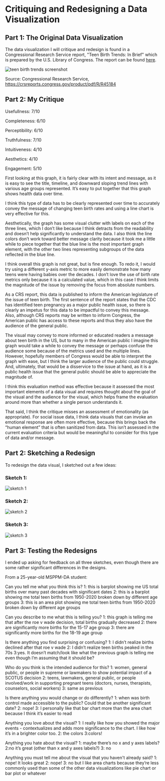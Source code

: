 # Critiquing and Redesigning a Data Visualization

## Part 1: The Original Data Visualization

The data visualization I will critique and redesign is found in a Congressional Research Service report, "Teen Birth Trends: In Brief" which is prepared by the U.S. Library of Congress. The report can be found [here](https://crsreports.congress.gov/product/pdf/R/R45184).


![teen birth trends screenshot](https://github.com/epinnette/data-viz-repository/assets/143022629/264d2066-9ef5-4112-abbc-59e2e14a9071)



Source: Congressional Research Service, https://crsreports.congress.gov/product/pdf/R/R45184


## Part 2: My Critique

Usefullness: 7/10

Completeness: 6/10

Perceptibility: 6/10

Truthfulness: 7/10

Intuitiveness: 4/10

Aesthetics: 4/10

Engagement: 5/10


First looking at this graph, it is fairly clear with its intent and message, as it is easy to see the title, timeline, and downward sloping trend lines with various age groups represented. It’s easy to put together that this graph shows health data over time.

I think this type of data has to be clearly represented over time to accurately convey the message of changing teen birth rates and using a line chart is very effective for this.

Aesthetically, the graph has some visual clutter with labels on each of the three lines, which I don’t like because I think detracts from the readability and doesn’t help significantly to understand the data. I also think the line colors don’t work toward better message clarity because it took me a little while to piece together that the blue line is the most important graph element, with the other two lines representing subgroups of the data reflected in the blue line.

I think overall this graph is not great, but is fine enough. To redo it, I would try using a different y-axis metric to more easily demonstrate how many teens were having babies over the decades. I don’t love the use of birth rate metrics only because it is a calculated value, which in this case I think limits the magnitude of the issue by removing the focus from absolute numbers.

As a CRS report, this data is published to inform the American legislature of the issue of teen birth. The first sentence of the report states that the CDC has identified teen pregnancy as a major public health issue, so there is clearly an impetus for this data to be impactful to convey this message. Also, although CRS reports may be written to inform Congress, the American public has access to these reports and thus they also have the audience of the general public.

The visual may convey to more informed or educated readers a message about teen birth in the US, but to many in the American public I imagine this graph would take a while to convey the message or perhaps confuse the audience some because of the metrics used and the multiple lines. However, hopefully members of Congress would be able to interpret the graph with ease, but I think the larger audience of the public could struggle. And, ultimately, that would be a disservice to the issue at hand, as it is a public health issue that the general public should be able to appreciate the magnitude of.

I think this evaluation method was effective because it assessed the most important elements of a data visual and requires thought about the goal of the visual and the audience for the visual, which helps frame the evaluation around more than whether a single person understands it.

That said, I think the critique misses an assessment of emotionality (as appropriate). For social issue data, I think data visuals that can invoke an emotional response are often more effective, because this brings back the “human element” that is often sanitized from data. This isn’t assessed in the current evaluation criteria but would be meaningful to consider for this type of data and/or message.

## Part 2: Sketching a Redesign

To redesign the data visual, I sketched out a few ideas:

### Sketch 1:

![sketch 1](https://github.com/epinnette/data-viz-repository/assets/143022629/f8651b1f-d497-4284-81e8-9782c740d8e9)


### Sketch 2:

![sketch 2](https://github.com/epinnette/data-viz-repository/assets/143022629/e4ff2653-a4f0-4d17-9a2b-eb1d9b08c20f)


### Sketch 3:

![sketch 3](https://github.com/epinnette/data-viz-repository/assets/143022629/31ec0ba5-8998-409c-acb8-c8fe885bd268)


## Part 3: Testing the Redesigns

I ended up asking for feedback on all three sketches, even though there are some rather significant differences in the designs.

From a 25-year-old MSPPM-DA student:

Can you tell me what you think this is?
1: this is barplot showing me US total births over many past decades with significant dates
2: this is a barplot showing me total teen births from 1950-2020 broken down by different age groups
3: this is an area plot showing me total teen births from 1950-2020 broken down by different age groups

Can you describe to me what this is telling you?
1: this graph is telling me that after the roe v wade decision, total births gradually decreased
2: there are significantly more births for the 15-17 age group
3: there are significantly more births for the 18-19 age group

Is there anything you find surprising or confusing?
1: I didn’t realize births declined after that roe v wade
2: I didn’t realize teen births peaked in the 70s
3:yes. It doesn’t match/look like what the previous graph is telling me even though I’m assuming that it should be?

Who do you think is the intended audience for this?
1: women, general public, or people in supreme or lawmakers to show potential impact of a SCOTUS decision 
2: teens, lawmakers, general public, or people involved/work in supporting pregnant teens (doctors, nurses, therapists, counselors, social workers)
3: same as previous

Is there anything you would change or do differently?
1: when was birth control made accessible to the public? Could that be another significant date?
2: nope!
3: I personally like that bar chart more than the area chart because I think it’s easier to read

Anything you love about the visual?
1: I really like how you showed the major events - contextualizes and adds more significance to the chart. I like how it’s in a brighter color too.
2: the colors
3:colors!

Anything you hate about the visual?
1: maybe there’s no x and y axes labels?
2:no it’s great (other than x and y axes labels?)
3: no

Anything you must tell me about the visual that you haven't already said?
1: nope! It looks great
2: nope!
3: no but I like area charts because they’re less commonly used than some of the other data visualizations like pie chart or bar plot or whatever 







